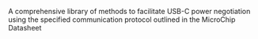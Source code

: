 A comprehensive library of methods to facilitate USB-C power negotiation using the specified communication protocol outlined in the MicroChip Datasheet
